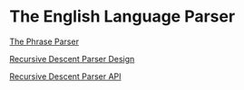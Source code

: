 # The English Language Parser

[The Phrase Parser](https://docs.google.com/document/d/1XL3PTPSCbq3RJF0MojBSCEO6wO8EK1fM/edit)

[Recursive Descent Parser Design](https://docs.google.com/document/d/1WYPW1ytFXUFSZHjTSIc1nEHjqS05c6Y9/edit)

[Recursive Descent Parser API](https://docs.google.com/document/d/1pcq4zYiS18BNE0PTORx7MsLz68FDTniO/edit)
